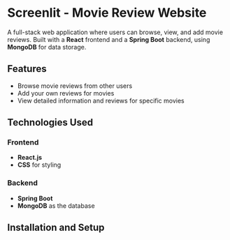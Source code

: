 # Screenlit - Movie Review Website

A full-stack web application where users can browse, view, and add movie reviews. Built with a **React** frontend and a **Spring Boot** backend, using **MongoDB** for data storage.

## Features

- Browse movie reviews from other users
- Add your own reviews for movies
- View detailed information and reviews for specific movies

## Technologies Used

### Frontend
- **React.js**
- **CSS** for styling

### Backend
- **Spring Boot**
- **MongoDB** as the database

## Installation and Setup
